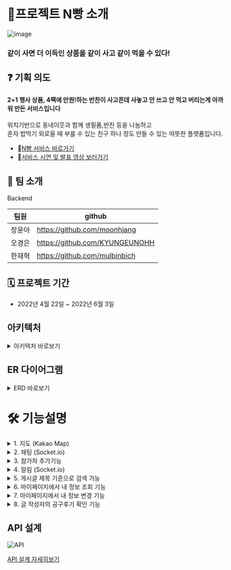 # 🎯프로젝트 N빵 소개

![image](https://user-images.githubusercontent.com/101075355/171989148-1d40b7bc-8a40-4aab-9fbc-077b2f24d2e2.png)



### 같이 사면 더 이득인 상품을 같이 사고 같이 먹을 수 있다! 




## ❓ 기획 의도


#### 2+1 행사 상품, 4팩에 만원!하는 반찬이 사고픈데 사놓고 안 쓰고 안 먹고 버리는게 아까워 만든 서비스입니다

  위치기반으로 동네이웃과 함께 생필품,반찬 등을 나눔하고  
  혼자 밥먹기 외로울 때 부를 수 있는 친구 하나 정도 만들 수 있는 따뜻한 플랫폼입니다.


* 🤟[N빵 서비스 바로가기](https://nbbang.site/)
* 👀[서비스 시연 및 발표 영상 보러가기](https://youtu.be/BtlWQiGYH0g)



## 👥 팀 소개

Backend



팀원|github
---|---|
장윤아 | https://github.com/moonhjang
오경은 | https://github.com/KYUNGEUNOHH
한재혁 | https://github.com/mulbinbich

## 🗓 프로젝트 기간



* 2022년 4월 22일 ~ 2022년 6월 3일 
  
  
##  아키텍처


<details>
    <summary>아키텍처 바로보기</summary>

<!-- summary 아래 한칸 공백 두고 내용 삽입 -->
![아키텍처](https://user-images.githubusercontent.com/99785621/171987495-7d0f5d0d-7178-4f40-a4e2-07ebc125ca9e.png)



</details>


## ER 다이어그램


<details>
    <summary>ERD 바로보기</summary>

<!-- summary 아래 한칸 공백 두고 내용 삽입 -->
![ERD](https://user-images.githubusercontent.com/99785621/171987402-7f6c4211-c397-4ba2-a8ad-9ce5344e7eda.png)



</details>


# :hammer_and_wrench: 기능설명
<details>
<summary>1. 지도 (Kakao Map)</summary>
  
<div markdown="1">       

- 사용자 위치 기준, 권역별 게시글 확인가능
- 지도 마커 선택 시, 해당 게시글의 상세내용을 보여주며 위치로 이동

![image](https://user-images.githubusercontent.com/100512708/171988121-3ffc2b22-dae7-41c0-bc29-b112eb8d150a.png)

</div>
</details>

<details>
<summary>2. 채팅 (Socket.io)</summary>
  
<div markdown="1">       

- 각 게시물에 따른 채팅방 생성
- 상대방이 채팅 입력 시, '입력중'이라는 상태 확인 가능
- 상대방이 입장/퇴장 시 확인 가능
- 채팅창 상단에 위치 시,  새로운 채팅메세지를 스크롤다운 없이 확인가능

![image](https://user-images.githubusercontent.com/100512708/171988207-3256c153-eaf9-42f5-b757-abc1d6a75ef2.png)

</div>
</details>

<details>
<summary>3. 참가자 추가기능</summary>
  
<div markdown="1">       

- 실시간으로 채팅 참여자 확인 가능
- 방장은 대기자 :left_right_arrow: 거래자로 변경 가능
- 거래자인 경우 취소 가능

![image](https://user-images.githubusercontent.com/100512708/171988415-9339e4d4-bc20-406e-95bf-379063723e38.png)

</div>
</details>

<details>
<summary>4. 알림 (Socket.io)</summary>
  
<div markdown="1">       

- 해당 채팅방에 있지 않거나 오프라인 상태 시, 알림 송신
  * 새로운 메시지 전달 시
  * 해당 게시글에 거래자로 확정 시
  * 거래자가 거래 취소 시
  
![image](https://user-images.githubusercontent.com/100512708/171988502-845617fa-a8b1-4158-8375-f6379601a8b6.png)

</div>
</details>

<details>
<summary>5. 게시글 제목 기준으로 검색 가능</summary>
  
<div markdown="1">       
  
![image](https://user-images.githubusercontent.com/100512708/171988543-e9907e9f-0fd7-450b-82ec-35970639f291.png)

</div>
</details>

<details>
<summary>6. 마이페이지에서 내 정보 조회 기능</summary>
  
- 본인이 작성한 공구 / 참여한 공구 / 찜한 공구 를 확인 가능  
  
<div markdown="1">       
  
<img width="684" alt="스크린샷 2022-06-04 오후 4 08 53" src="https://user-images.githubusercontent.com/100512708/171988813-b64194bd-6067-4684-a7f9-17712af8168d.png">

</div>
</details>

<details>
<summary>7. 마이페이지에서 내 정보 변경 기능</summary>
  
- 닉네임 및 상태메시지 변경 가능
- 회원 탈퇴 기능  
  
<div markdown="1">       
  
<img width="684" alt="스크린샷 2022-06-04 오후 4 13 43" src="https://user-images.githubusercontent.com/100512708/171988990-11e75a26-bdb2-4410-a3e7-9d813a883e6e.png">
  
</div>
</details>

<details>
<summary>8. 글 작성자의 공구후기 확인 기능</summary>
  
- 작성자의 마이페이지에서 공구 후기 확인 가능 
  
<div markdown="1">       
  
<img width="684" alt="스크린샷 2022-06-04 오후 4 20 34" src="https://user-images.githubusercontent.com/100512708/171989131-d9116c17-6a10-4853-a585-70c147c13836.png">
  
</div>
</details>


## API 설계


![API](https://user-images.githubusercontent.com/99785621/171988880-9d88db79-4b4a-43df-bb3d-76a55a75d7ae.png)

[API 설계 자세히보기](https://www.notion.so/0d44c115d06240b98ba8ca171e9fed2c?v=329099a73f3d4e7595b8a6369a932387)





